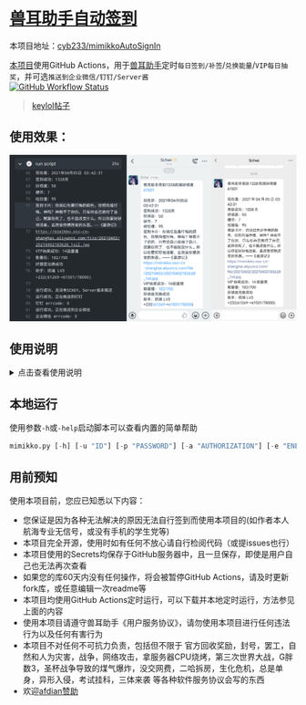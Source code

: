 # [兽耳助手自动签到](https://github.com/cyb233/mimikkoAutoSignIn)  
  
本项目地址：[cyb233/mimikkoAutoSignIn](https://github.com/cyb233/mimikkoAutoSignIn)  
  
[本项目](https://github.com/cyb233/mimikkoAutoSignIn)使用GitHub Actions，用于[兽耳助手](https://www.mimikko.cn/)定时`每日签到/补签`/`兑换能量`/`VIP每日抽奖`，并可选`推送到企业微信/钉钉/Server酱`  
[![GitHub Workflow Status](https://img.shields.io/github/workflow/status/cyb233/mimikkoAutoSignIn/CI)](https://github.com/cyb233/mimikkoAutoSignIn/actions)  
>[keylol帖子](https://keylol.com/t675496-1-1)  
## 使用效果：  
![result](/pic/result.png)  
  
## 使用说明  
<details markdown='1'><summary>点击查看使用说明</summary>  
  
> 除了本人写的以下教程，也可以去看由[@Amcc1860](https://github.com/Amcc1860)编写的[保姆级教程](https://github.com/cyb233/mimikkoAutoSignIn/issues/4)  
#### 1. 先fork[本项目](https://github.com/cyb233/mimikkoAutoSignIn)（本项目已fork人数 [![GitHub forks](https://img.shields.io/github/forks/cyb233/mimikkoAutoSignIn?style=social)](https://github.com/cyb233/mimikkoAutoSignIn)）  
> 打开[本项目](https://github.com/cyb233/mimikkoAutoSignIn)，并点击如图fork按钮  
> ![fork](/pic/fork.png)  
  
#### 2. 在设置中创建action secrets：  
  
> |secret名称|必要条件|说明|  
> |-----|-----|-----|  
> |`ID`,  `PASSWORD`|`AUTHORIZATION`不存在时|登录账号(邮箱或手机号)和登录密码(优先使用此登录方式，参见注1)|  
> |`AUTHORIZATION`|`ID`,  `PASSWORD`不存在时|验证账号用，可由抓包获取(参见注2)|  
> |`ENERGY`|非必要|ENERGY参数用于签到及兑换能量，使用的code值为助手代码，下张表是已知的code值|
> |`RESIGN`|非必要|补签最近x天，可选数字1~7|  
> |`SCKEY`|非必要|server酱推送密钥，详见步骤5|  
> |`DDTOKEN`,  `DDSECRET`|非必要|钉钉推送，钉钉机器人`token`和安全设置`加签`的`secret`，可参考步骤5微信推送及[钉钉API文档](https://developers.dingtalk.com/document/app/custom-robot-access#topic-2026027)|  
> |`wxAgentId`,  `wxSecret`,  `wxCompanyId`|非必要|企业微信推送，可参考[server酱Turbo版说明](https://sct.ftqq.com)|  
> - 注1：建议使用ID密码登录，无技术要求，但每次执行可能会将其他设备挤下线  
> - 注2：AUTHORIZATION值为抓包获取，需要会使用抓包软件，但不会影响其他设备，新的登录会使旧的AUTHORIZATION失效  
  
> |code|ServantName|  
> |-----|-----|  
> |不设/不填|缺省值：梦梦奈|  
> |`nonona`|诺诺纳|  
> |`momona`|梦梦奈|  
> |`ariana`|爱莉安娜|  
> |`miruku`|米璐库|  
> |`nemuri`|奈姆利|  
> |`ruri`|琉璃|  
> |`alpha0`|阿尔法零|  
> |`miruku2`|米露可|  
> |`ulrica`|优莉卡|  
> |`giwa`|羲和|  
> |`maya`|摩耶|  
> - 注意：本项目不会完全及时地检查code可用性，如出现新助手而本表未更新，或助手code变更，可自行抓取code值；由于随意输入错误助手code所可能导致的问题，本项目不负任何责任  
  
> 如图`setting`→`secrets`→`new repository secret`  
> ![secrets](/pic/secrets.jpg)  
  
#### 3. 在actions中开启  
> - **请勿滥用GitHub Actions！**  
> - **如果您的库60天内没有任何操作，将会被暂停GitHub Actions，请及时更新fork库，或任意编辑一次readme等**  
> - 如图点击`I understand my workflows, go ahead and enable them`，并手动执行一次  
> ![actions](/pic/actions.jpg)  
> ![run](https://user-images.githubusercontent.com/35195193/104328725-13405200-5527-11eb-8540-c804a6d1142e.png)  
  
#### 4. 修改自动运行时间：  
> - 打开`mimikkoAutoSignIn/.github/workflows/auto_sign_in.yml`  
> - 在`第12行`修改`cron表达式`，默认北京时间每天凌晨`3:30`执行  
> - cron表达式怎么改？请去看[GitHub官方文档](https://docs.github.com/cn/actions/reference/workflow-syntax-for-github-actions#onschedule)  
  
#### 5. (可选)使用server酱推送：  
> ### 注意：  
> [升级说明](http://sc.ftqq.com/9.version)  
> [因为微信发布公告将在4月底下线模板消息，Server酱开发了以企业微信为主的多通道新版（ Turbo版 sct.ftqq.com ）。旧版将在4月后下线，请尽快完成配置的更新。](http://sc.ftqq.com/9.version)  
> [点击查看更多详情](http://sc.ftqq.com/9.version)  
>> 注：Turbo版免费用户每天可发送10条消息，且消息会被折叠  
> - 在server酱官网 [sct.ftqq.com](http://sct.ftqq.com/) 登录并复制`SCKEY`  
> - 在设置中创建名为`SCKEY`的action secrets  
> ![SCKEY](/pic/Screenshot_2021_0109_222138.png)  
</details>  
  
## 本地运行  
使用参数`-h`或`-help`启动脚本可以查看内置的简单帮助  
```python
mimikko.py [-h] [-u "ID"] [-p "PASSWORD"] [-a "AUTHORIZATION"] [-e "ENERGY"] [-r "RESIGN"] [-s "SCKEY"] [-d "DDTOKEN"] [-c "DDSECRET"] [-i "wxCompanyId"] [-x "wxSecret"] [-w "wxAgentId"]
```
  
## 用前预知  
使用本项目前，您应已知悉以下内容：  
- 您保证是因为各种无法解决的原因无法自行签到而使用本项目的(如作者本人航海专业无信号，或没有手机的学生党等)  
- 本项目完全开源，使用时如有任何不放心请自行检阅代码（或提issues也行）  
- 本项目使用的Secrets均保存于GitHub服务器中，且一旦保存，即使是用户自己也无法再次查看  
- 如果您的库60天内没有任何操作，将会被暂停GitHub Actions，请及时更新fork库，或任意编辑一次readme等  
- 本项目均使用GitHub Actions定时运行，可以下载并本地定时运行，方法参见上面的内容  
- 使用本项目请遵守兽耳助手《用户服务协议》，请勿使用本项目进行任何违法行为以及任何有害行为  
- 本项目不对任何不可抗力负责，包括但不限于 官方回收奖励，封号，罢工，自然和人为灾害，战争，网络攻击，拿服务器CPU烧烤，第三次世界大战，G胖数3，圣杯战争导致的煤气爆炸，没交网费，二哈拆房，生化危机，总是单身，异形入侵，考试挂科，三体来袭 等各种软件服务协议会写的东西  
- 欢迎[afdian赞助](https://afdian.net/@Schwi)  
